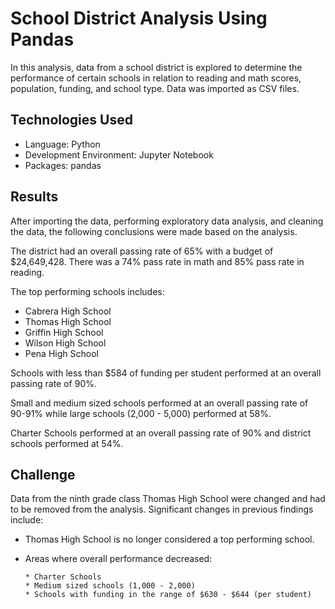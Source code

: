 # School District Analysis Using Pandas
In this analysis, data from a school district is explored to determine the performance of certain schools in relation to reading and math scores, population, funding, and school type. Data was imported as CSV files.

## Technologies Used
* Language: Python
* Development Environment: Jupyter Notebook
* Packages: pandas

## Results
After importing the data, performing exploratory data analysis, and cleaning the data, the following conclusions were made based on the analysis.

The district had an overall passing rate of 65% with a budget of $24,649,428. There was a 74% pass rate in math and 85% pass rate in reading. 

The top performing schools includes:
  * Cabrera High School
  * Thomas High School
  * Griffin High School
  * Wilson High School 
  * Pena High School
  
  Schools with less than $584 of funding per student performed at an overall passing rate of 90%.
  
  Small and medium sized schools performed at an overall passing rate of 90-91% while large schools (2,000 - 5,000) performed at 58%.
  
  Charter Schools performed at an overall passing rate of 90% and district schools performed at 54%.
  
## Challenge
Data from the ninth grade class Thomas High School were changed and had to be removed from the analysis. Significant changes in previous findings include:

* Thomas High School is no longer considered a top performing school.
* Areas where overall performance decreased:

      * Charter Schools
      * Medium sized schools (1,000 - 2,000)
      * Schools with funding in the range of $630 - $644 (per student)
      
  
  
  
